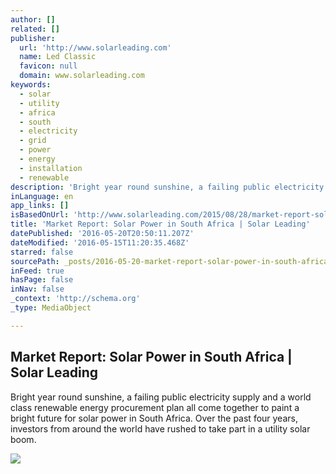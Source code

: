 ```yaml
---
author: []
related: []
publisher:
  url: 'http://www.solarleading.com'
  name: Led Classic
  favicon: null
  domain: www.solarleading.com
keywords:
  - solar
  - utility
  - africa
  - south
  - electricity
  - grid
  - power
  - energy
  - installation
  - renewable
description: 'Bright year round sunshine, a failing public electricity supply and a world class renewable energy procurement plan all come together to paint a bright future for solar power in South Africa. Over the past four years, investors from around the world have rushed to take part in a utility solar boom.'
inLanguage: en
app_links: []
isBasedOnUrl: 'http://www.solarleading.com/2015/08/28/market-report-solar-power-in-south-africa/'
title: 'Market Report: Solar Power in South Africa | Solar Leading'
datePublished: '2016-05-20T20:50:11.207Z'
dateModified: '2016-05-15T11:20:35.468Z'
starred: false
sourcePath: _posts/2016-05-20-market-report-solar-power-in-south-africa-or-solar-leading.md
inFeed: true
hasPage: false
inNav: false
_context: 'http://schema.org'
_type: MediaObject

---
```

<article style=""><h1>Market Report: Solar Power in South Africa | Solar Leading</h1><p>Bright year round sunshine, a failing public electricity supply and a world class renewable energy procurement plan all come together to paint a bright future for solar power in South Africa. Over the past four years, investors from around the world have rushed to take part in a utility solar boom.</p><img src="http://2bpx5p1v9jx81l274r43jfpl.wpengine.netdna-cdn.com/wp-content/uploads/2015/08/solargis-solar-power-south-africa.jpg" /></article>